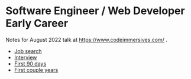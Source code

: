 # Software Engineer / Web Developer Early Career

Notes for August 2022 talk at https://www.codeimmersives.com/ .

- [Job search](job-search.md)
- [Interview](interview.md)
- [First 90 days](first-90-days.md)
- [First couple years](first-couple-years.md)

